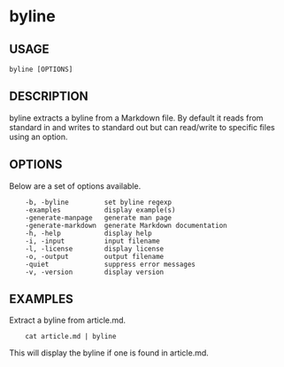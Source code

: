 
# byline

## USAGE

	byline [OPTIONS]

## DESCRIPTION


byline extracts a byline from a Markdown file. By default it reads
from standard in and writes to standard out but can read/write
to specific files using an option.


## OPTIONS

Below are a set of options available.

```
    -b, -byline         set byline regexp
    -examples           display example(s)
    -generate-manpage   generate man page
    -generate-markdown  generate Markdown documentation
    -h, -help           display help
    -i, -input          input filename
    -l, -license        display license
    -o, -output         output filename
    -quiet              suppress error messages
    -v, -version        display version
```


## EXAMPLES


Extract a byline from article.md.

```shell
    cat article.md | byline
```

This will display the byline if one is found in article.md.


